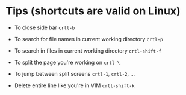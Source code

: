 # Tips (shortcuts are valid on Linux)

- To close side bar
`crtl-b`

- To search for file names in current working directory
`crtl-p`

- To search in files in current working directory
`crtl-shift-f`


- To split the page you're working on 
`crtl-\`

- To jump between split screens
`crtl-1`, `crtl-2`, ...

- Delete entire line like you're in VIM
`crtl-shift-k`
